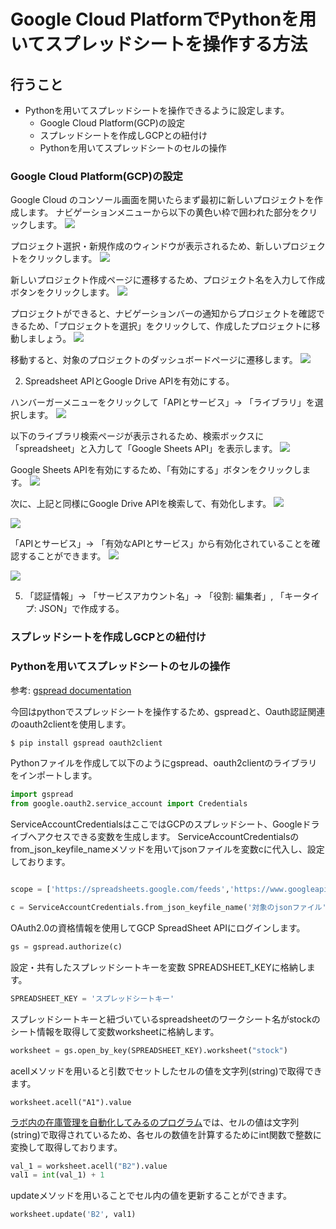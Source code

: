 
# Google Cloud PlatformでPythonを用いてスプレッドシートを操作する方法

## 行うこと
- Pythonを用いてスプレッドシートを操作できるように設定します。
    - Google Cloud Platform(GCP)の設定
    - スプレッドシートを作成しGCPとの紐付け
    - Pythonを用いてスプレッドシートのセルの操作


### Google Cloud Platform(GCP)の設定
Google Cloud のコンソール画面を開いたらまず最初に新しいプロジェクトを作成します。
ナビゲーションメニューから以下の黄色い枠で囲われた部分をクリックします。
![](../../images/prototype/prototype1/gcp/gcp_1.jpg#center)

プロジェクト選択・新規作成のウィンドウが表示されるため、新しいプロジェクトをクリックします。
![](../../images/prototype/prototype1/gcp/gcp_2.jpg#center)

新しいプロジェクト作成ページに遷移するため、プロジェクト名を入力して作成ボタンをクリックします。
![](../../images/prototype/prototype1/gcp/gcp_3.jpg#center)

プロジェクトができると、ナビゲーションバーの通知からプロジェクトを確認できるため、「プロジェクトを選択」をクリックして、作成したプロジェクトに移動しましょう。
![](../../images/prototype/prototype1/gcp/gcp_4.jpg#center)

移動すると、対象のプロジェクトのダッシュボードページに遷移します。
![](../../images/prototype/prototype1/gcp/gcp_5.jpg#center)

2. Spreadsheet APIとGoogle Drive APIを有効にする。

ハンバーガーメニューをクリックして「APIとサービス」-> 「ライブラリ」を選択します。
![](../../images/prototype/prototype1/gcp/gcp_6.jpg#center)

以下のライブラリ検索ページが表示されるため、検索ボックスに「spreadsheet」と入力して「Google Sheets API」を表示します。
![](../../images/prototype/prototype1/gcp/gcp_7.jpg#center)

Google Sheets APIを有効にするため、「有効にする」ボタンをクリックします。
![](../../images/prototype/prototype1/gcp/gcp_8.jpg#center)


次に、上記と同様にGoogle Drive APIを検索して、有効化します。
![](../../images/prototype/prototype1/gcp/gcp_9.jpg#center)

![](../../images/prototype/prototype1/gcp/gcp_10.jpg#center)

「APIとサービス」-> 「有効なAPIとサービス」から有効化されていることを確認することができます。
![](../../images/prototype/prototype1/gcp/gcp_11.jpg#center)

![](../../images/prototype/prototype1/gcp/gcp_12.jpg#center)

5. 「認証情報」-> 「サービスアカウント名」-> 「役割: 編集者」, 「キータイプ: JSON」で作成する。


### スプレッドシートを作成しGCPとの紐付け


### Pythonを用いてスプレッドシートのセルの操作

参考: [gspread documentation](https://docs.gspread.org/en/v5.7.0/)

今回はpythonでスプレッドシートを操作するため、gspreadと、Oauth認証関連のoauth2clientを使用します。

```bash
$ pip install gspread oauth2client
```

Pythonファイルを作成して以下のようにgspread、oauth2clientのライブラリをインポートします。

```python
import gspread
from google.oauth2.service_account import Credentials
```

ServiceAccountCredentialsはここではGCPのスプレッドシート、Googleドライブへアクセスできる変数を生成します。
ServiceAccountCredentialsのfrom_json_keyfile_nameメソッドを用いてjsonファイルを変数cに代入し、設定しております。

```python

scope = ['https://spreadsheets.google.com/feeds','https://www.googleapis.com/auth/drive']

c = ServiceAccountCredentials.from_json_keyfile_name('対象のjsonファイル', scope)
```

OAuth2.0の資格情報を使用してGCP SpreadSheet APIにログインします。
```python
gs = gspread.authorize(c)
```

設定・共有したスプレッドシートキーを変数 SPREADSHEET_KEYに格納します。
```Python
SPREADSHEET_KEY = 'スプレッドシートキー'
```

スプレッドシートキーと紐づいているspreadsheetのワークシート名がstockのシート情報を取得して変数worksheetに格納します。
```python
worksheet = gs.open_by_key(SPREADSHEET_KEY).worksheet("stock")
```

acellメソッドを用いると引数でセットしたセルの値を文字列(string)で取得できます。
```
worksheet.acell("A1").value
```

[ラボ内の在庫管理を自動化してみるのプログラム](../../prototype/project1.html#python_2)では、セルの値は文字列(string)で取得されているため、各セルの数値を計算するためにint関数で整数に変換して取得しております。
```python
val_1 = worksheet.acell("B2").value
val1 = int(val_1) + 1
```

updateメソッドを用いることでセル内の値を更新することができます。
```python
worksheet.update('B2', val1)
```
